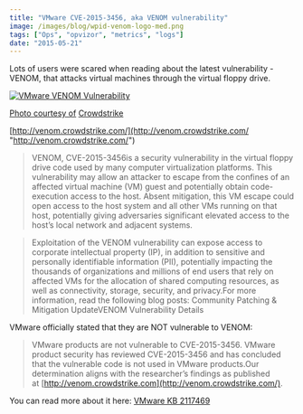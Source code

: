 ```yaml
---
title: "VMware CVE-2015-3456, aka VENOM vulnerability"
image: /images/blog/wpid-venom-logo-med.png
tags: ["Ops", "opvizor", "metrics", "logs"]
date: "2015-05-21"
---
```


Lots of users were scared when reading about the latest vulnerability - VENOM, that attacks virtual machines through the virtual floppy drive.

[![VMware VENOM Vulnerability](/images/blog/wpid-venom-logo-med.png)](http://venom.crowdstrike.com/)

[](http://venom.crowdstrike.com/)

[Photo courtesy of](http://venom.crowdstrike.com/) [Crowdstrike](http://venom.crowdstrike.com/)

[http://venom.crowdstrike.com/](http://venom.crowdstrike.com/ "http://venom.crowdstrike.com/")

> VENOM, CVE-2015-3456is a security vulnerability in the virtual floppy drive code used by many computer virtualization platforms. This vulnerability may allow an attacker to escape from the confines of an affected virtual machine (VM) guest and potentially obtain code-execution access to the host. Absent mitigation, this VM escape could open access to the host system and all other VMs running on that host, potentially giving adversaries significant elevated access to the host’s local network and adjacent systems.

> Exploitation of the VENOM vulnerability can expose access to corporate intellectual property (IP), in addition to sensitive and personally identifiable information (PII), potentially impacting the thousands of organizations and millions of end users that rely on affected VMs for the allocation of shared computing resources, as well as connectivity, storage, security, and privacy.For more information, read the following blog posts: Community Patching & Mitigation UpdateVENOM Vulnerability Details

VMware officially stated that they are NOT vulnerable to VENOM:

> VMware products are not vulnerable to CVE-2015-3456. VMware product security has reviewed CVE-2015-3456 and has concluded that the vulnerable code is not used in VMware products.Our determination aligns with the researcher’s findings as published at [http://venom.crowdstrike.com](http://venom.crowdstrike.com/).

You can read more about it here: [](http://kb.vmware.com/selfservice/microsites/search.do?language=en_US&cmd=displayKC&externalId=2117469 "VMware KB 2117469")[VMware KB 2117469](http://kb.vmware.com/selfservice/microsites/search.do?language=en_US&cmd=displayKC&externalId=2117469 "VMware KB 2117469")
